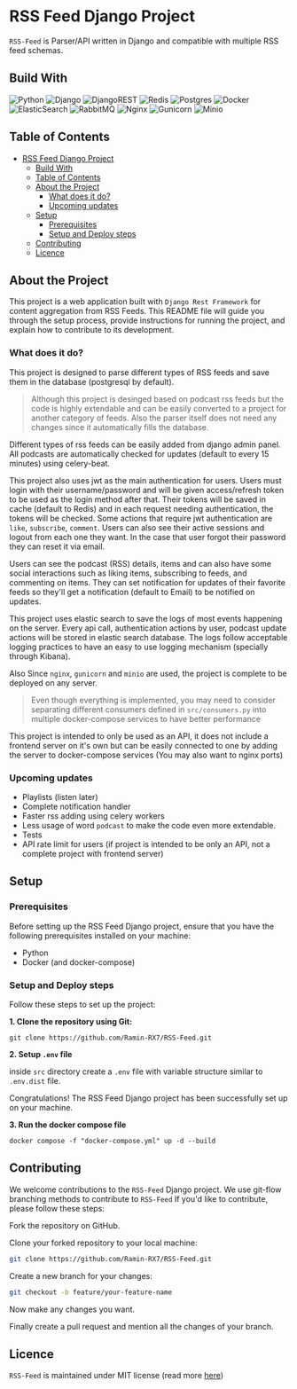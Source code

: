 # RSS Feed Django Project
`RSS-Feed` is Parser/API written in Django and compatible with multiple RSS feed schemas.

## Build With
![Python](https://img.shields.io/badge/python-3670A0?style=for-the-badge&logo=python&logoColor=ffdd54)
![Django](https://img.shields.io/badge/django-%23092E20.svg?style=for-the-badge&logo=django&logoColor=white)
![DjangoREST](https://img.shields.io/badge/DJANGO-REST-ff1709?style=for-the-badge&logo=django&logoColor=white&color=802d2d&labelColor=2c2c2c)
![Redis](https://img.shields.io/badge/redis-%23DD0031.svg?style=for-the-badge&logo=redis&logoColor=white)
![Postgres](https://img.shields.io/badge/postgres-%23316192.svg?style=for-the-badge&logo=postgresql&logoColor=white)
![Docker](https://img.shields.io/badge/docker-%230db7ed.svg?style=for-the-badge&logo=docker&logoColor=white)
![ElasticSearch](https://img.shields.io/badge/-ElasticSearch-005571?style=for-the-badge&logo=elasticsearch)
![RabbitMQ](https://img.shields.io/badge/Rabbitmq-FF6600?style=for-the-badge&logo=rabbitmq&logoColor=white)
![Nginx](https://img.shields.io/badge/nginx-%23009639.svg?style=for-the-badge&logo=nginx&logoColor=white)
![Gunicorn](https://img.shields.io/badge/gunicorn-%298729.svg?style=for-the-badge&logo=gunicorn&logoColor=white)
![Minio](https://img.shields.io/badge/Minio-c72c48.svg?style=for-the-badge&logo=minio&logoColor=white)


## Table of Contents
- [RSS Feed Django Project](#rss-feed-django-project)
  - [Build With](#build-with)
  - [Table of Contents](#table-of-contents)
  - [About the Project](#about-the-project)
    - [What does it do?](#what-does-it-do)
    - [Upcoming updates](#upcoming-updates)
  - [Setup](#setup)
    - [Prerequisites](#prerequisites)
    - [Setup and Deploy steps](#setup-and-deploy-steps)
  - [Contributing](#contributing)
  - [Licence](#licence)



## About the Project
This project is a web application built with `Django Rest Framework` for content aggregation from RSS Feeds. This README file will guide you through the setup process, provide instructions for running the project, and explain how to contribute to its development.

### What does it do?
This project is designed to parse different types of RSS feeds and save them in the database (postgresql by default).

> Although this project is desinged based on podcast rss feeds but the code is highly extendable and can be easily converted to a project for another category of feeds. Also the parser itself does not need any changes since it automatically fills the database.

Different types of rss feeds can be easily added from django admin panel. All podcasts are automatically checked for updates (default to every 15 minutes) using celery-beat.

This project also uses jwt as the main authentication for users. Users must login with their username/password and will be given access/refresh token to be used as the login method after that. Their tokens will be saved in cache (default to Redis) and in each request needing authentication, the tokens will be checked. Some actions that require jwt authentication are `like`, `subscribe`, `comment`. Users can also see their active sessions and logout from each one they want. In the case that user forgot their password they can reset it via email.

Users can see the podcast (RSS) details, items and can also have some social interactions such as liking items, subscribing to feeds, and commenting on items. They can set notification for updates of their favorite feeds so they'll get a notification (default to Email) to be notified on updates.

This project uses elastic search to save the logs of most events happening on the server. Every api call, authentication actions by user, podcast update actions will be stored in elastic search database. The logs follow acceptable logging practices to have an easy to use logging mechanism (specially through Kibana).

Also Since `nginx`, `gunicorn` and `minio` are used, the project is complete to be deployed on any server.
> Even though everything is implemented, you may need to consider separating different consumers defined in `src/consumers.py` into multiple docker-compose services to have better performance

This project is intended to only be used as an API, it does not include a frontend server on it's own but can be easily connected to one by adding the server to docker-compose services (You may also want to nginx ports)



### Upcoming updates
- Playlists (listen later)
- Complete notification handler
- Faster rss adding using celery workers
- Less usage of word `podcast` to make the code even more extendable.
- Tests
- API rate limit for users (if project is intended to be only an API, not a complete project with frontend server)


## Setup

### Prerequisites
Before setting up the RSS Feed Django project, ensure that you have the following prerequisites installed on your machine:

- Python
- Docker (and docker-compose)


### Setup and Deploy steps
Follow these steps to set up the project:


**1. Clone the repository using Git:**

```
git clone https://github.com/Ramin-RX7/RSS-Feed.git
```


**2. Setup `.env` file**

inside `src` directory create a `.env` file with variable structure similar to `.env.dist` file.


Congratulations! The RSS Feed Django project has been successfully set up on your machine.

**3. Run the docker compose file**
```
docker compose -f "docker-compose.yml" up -d --build
```



## Contributing
We welcome contributions to the `RSS-Feed` Django project.
We use git-flow branching methods to contribute to `RSS-Feed`
If you'd like to contribute, please follow these steps:

Fork the repository on GitHub.

Clone your forked repository to your local machine:

```bash
git clone https://github.com/Ramin-RX7/RSS-Feed.git
```

Create a new branch for your changes:

```bash
git checkout -b feature/your-feature-name
```

Now make any changes you want.

Finally create a pull request and mention all the changes of your branch.



## Licence
`RSS-Feed` is maintained under MIT license (read more [here](/LICENSE))

